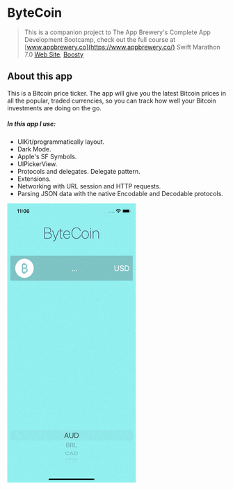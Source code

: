 # ByteCoin
>This is a companion project to The App Brewery's Complete App Development Bootcamp, check out the full course at [www.appbrewery.co](https://www.appbrewery.co/)
>Swift Marathon 7.0 [Web Site](https://swiftmarathon.com/), [Boosty](https://boosty.to/swiftmarathon)
## About this app
This is a Bitcoin price ticker. The app will give you the latest Bitcoin prices in all the popular, traded currencies, so you can track how well your Bitcoin investments are doing on the go.
##### In this app I use:
* UIKit/programmatically layout.
* Dark Mode.
* Apple's SF Symbols.
* UIPickerView.
* Protocols and delegates. Delegate pattern.
* Extensions.
* Networking with URL session and HTTP requests.
* Parsing JSON data with the native Encodable and Decodable protocols.

![DEMO](https://raw.githubusercontent.com/anmikhailov/ByteCoin/master/.github/images/demo.gif)

